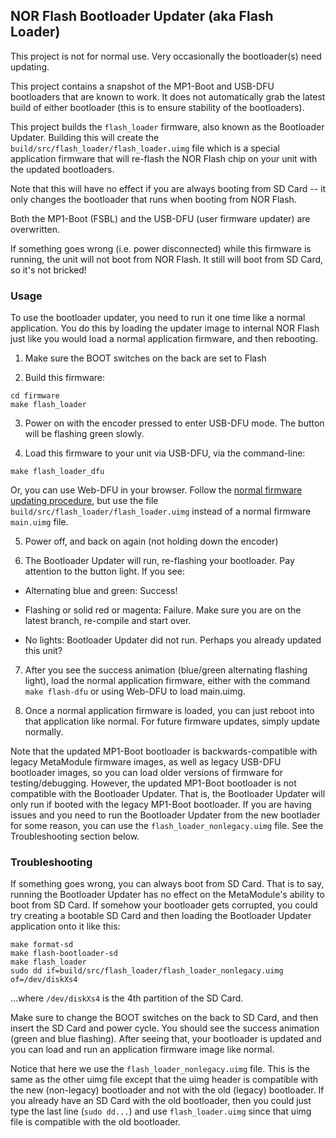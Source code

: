 ## NOR Flash Bootloader Updater (aka Flash Loader)

This project is not for normal use. Very occasionally the bootloader(s) need
updating.

This project contains a snapshot of the MP1-Boot and USB-DFU bootloaders that
are known to work. It does not automatically grab the latest build of either
bootloader (this is to ensure stability of the bootloaders).

This project builds the `flash_loader` firmware, also known as the Bootloader
Updater. Building this will create the
`build/src/flash_loader/flash_loader.uimg` file which is a special application
firmware that will re-flash the NOR Flash chip on your unit with the updated
bootloaders.

Note that this will have no effect if you are always booting from SD Card -- it
only changes the bootloader that runs when booting from NOR Flash. 

Both the MP1-Boot (FSBL) and the USB-DFU (user firmware updater) are
overwritten.

If something goes wrong (i.e. power disconnected) while this firmware is
running, the unit will not boot from NOR Flash. It still will boot from SD
Card, so it's not bricked!

### Usage

To use the bootloader updater, you need to run it one time like a normal
application. You do this by loading the updater image to internal NOR Flash
just like you would load a normal application firmware, and then rebooting.

1. Make sure the BOOT switches on the back are set to Flash

2. Build this firmware:

```
cd firmware
make flash_loader
```

3. Power on with the encoder pressed to enter USB-DFU mode. The button will be
   flashing green slowly.

4. Load this firmware to your unit via USB-DFU, via the command-line:

```
make flash_loader_dfu
```

Or, you can use Web-DFU in your browser. Follow the [normal firmware updating
procedure]( ../../../docs/user-firmware-update.md), but use the file
`build/src/flash_loader/flash_loader.uimg` instead of a normal firmware
`main.uimg` file.

5. Power off, and back on again (not holding down the encoder)

6. The Bootloader Updater will run, re-flashing your bootloader. Pay attention
   to the button light. If you see:

  - Alternating blue and green: Success!

  - Flashing or solid red or magenta: Failure. Make sure you are on the latest
    branch, re-compile and start over.
   
  - No lights: Bootloader Updater did not run. Perhaps you already updated this
    unit? 

7. After you see the success animation (blue/green alternating flashing light),
   load the normal application firmware, either with the command `make flash-dfu` 
   or using Web-DFU to load main.uimg.

8. Once a normal application firmware is loaded, you can just reboot into that
   application like normal. For future firmware updates, simply update normally.

Note that the updated MP1-Boot bootloader is backwards-compatible with legacy
MetaModule firmware images, as well as legacy USB-DFU bootloader images, so you
can load older versions of firmware for testing/debugging. However, the updated
MP1-Boot bootloader is not compatible with the Bootloader Updater. That is, the
Bootloader Updater will only run if booted with the legacy MP1-Boot bootloader.
If you are having issues and you need to run the Bootloader Updater from the
new bootlader for some reason, you can use the `flash_loader_nonlegacy.uimg`
file. See the Troubleshooting section below.

### Troubleshooting

If something goes wrong, you can always boot from SD Card. That is to say,
running the Bootloader Updater has no effect on the MetaModule's ability to
boot from SD Card. If somehow your bootloader gets corrupted, you could try
creating a bootable SD Card and then loading the Bootloader Updater application
onto it like this:

```
make format-sd
make flash-bootloader-sd
make flash_loader
sudo dd if=build/src/flash_loader/flash_loader_nonlegacy.uimg of=/dev/diskXs4
```

...where `/dev/diskXs4` is the 4th partition of the SD Card.

Make sure to change the BOOT switches on the back to SD Card, and then insert
the SD Card and power cycle. You should see the success animation (green and
blue flashing). After seeing that, your bootloader is updated and you can load
and run an application firmware image like normal.

Notice that here we use the `flash_loader_nonlegacy.uimg` file. This is the
same as the other uimg file except that the uimg header is compatible with the
new (non-legacy) bootloader and not with the old (legacy) bootloader. If you
already have an SD Card with the old bootloader, then you could just type the
last line (`sudo dd...`) and use `flash_loader.uimg` since that uimg file is
compatible with the old bootloader.

